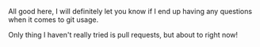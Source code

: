 All good here, I will definitely let you know if I end up having any questions when it comes to git usage. 

Only thing I haven't really tried is pull requests, but about to right now!
